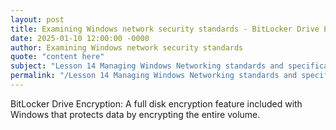 ```yaml
---
layout: post
title: Examining Windows network security standards - BitLocker Drive Encryption
date: 2025-01-10 12:00:00 -0000
author: Examining Windows network security standards
quote: "content here"
subject: "Lesson 14 Managing Windows Networking standards and specifications"
permalink: "/Lesson 14 Managing Windows Networking standards and specifications/Examining Windows network security standards/Examining Windows network security standards - BitLocker Drive Encryption"
---
```


BitLocker Drive Encryption: A full disk encryption feature included with Windows that protects data by encrypting the entire volume.
